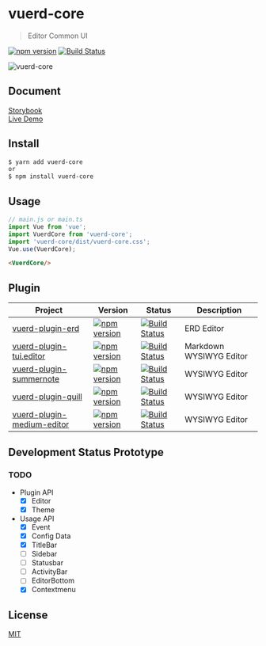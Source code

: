 # vuerd-core

> Editor Common UI

[![npm version](https://img.shields.io/npm/v/vuerd-core.svg)](https://www.npmjs.com/package/vuerd-core) [![Build Status](https://travis-ci.com/vuerd/vuerd-core.svg?branch=master)](https://travis-ci.com/vuerd/vuerd-core)

![vuerd-core](https://user-images.githubusercontent.com/45829489/69156939-8c146b80-0b27-11ea-99ed-6f1b8ce3c3ae.gif)

## Document
[Storybook](https://vuerd.github.io/vuerd-docs/)   
[Live Demo](https://vuerd.github.io/vuerd-docs/iframe.html?id=demo-live--vuerd-core)

## Install
```bash
$ yarn add vuerd-core
or
$ npm install vuerd-core
```
## Usage
```js
// main.js or main.ts
import Vue from 'vue';
import VuerdCore from 'vuerd-core';
import 'vuerd-core/dist/vuerd-core.css';
Vue.use(VuerdCore);
```
```html
<VuerdCore/>
```

## Plugin
| Project | Version | Status | Description
| --- | --- | --- | --- |
| [vuerd-plugin-erd](https://github.com/vuerd/vuerd-plugin-erd) | [![npm version](https://img.shields.io/npm/v/vuerd-plugin-erd.svg)](https://www.npmjs.com/package/vuerd-plugin-erd) | [![Build Status](https://travis-ci.com/vuerd/vuerd-plugin-erd.svg?branch=master)](https://travis-ci.com/vuerd/vuerd-plugin-erd) | ERD Editor |
| [vuerd-plugin-tui.editor](https://github.com/vuerd/vuerd-plugin-tui.editor) | [![npm version](https://img.shields.io/npm/v/vuerd-plugin-tui.editor.svg)](https://www.npmjs.com/package/vuerd-plugin-tui.editor) | [![Build Status](https://travis-ci.com/vuerd/vuerd-plugin-tui.editor.svg?branch=master)](https://travis-ci.com/vuerd/vuerd-plugin-tui.editor) | Markdown WYSIWYG Editor |
| [vuerd-plugin-summernote](https://github.com/vuerd/vuerd-plugin-summernote) | [![npm version](https://img.shields.io/npm/v/vuerd-plugin-summernote.svg)](https://www.npmjs.com/package/vuerd-plugin-summernote) | [![Build Status](https://travis-ci.com/vuerd/vuerd-plugin-summernote.svg?branch=master)](https://travis-ci.com/vuerd/vuerd-plugin-summernote) | WYSIWYG Editor |
| [vuerd-plugin-quill](https://github.com/vuerd/vuerd-plugin-quill) | [![npm version](https://img.shields.io/npm/v/vuerd-plugin-quill.svg)](https://www.npmjs.com/package/vuerd-plugin-quill) | [![Build Status](https://travis-ci.com/vuerd/vuerd-plugin-quill.svg?branch=master)](https://travis-ci.com/vuerd/vuerd-plugin-quill) | WYSIWYG Editor |
| [vuerd-plugin-medium-editor](https://github.com/vuerd/vuerd-plugin-medium-editor) | [![npm version](https://img.shields.io/npm/v/vuerd-plugin-medium-editor.svg)](https://www.npmjs.com/package/vuerd-plugin-medium-editor) | [![Build Status](https://travis-ci.com/vuerd/vuerd-plugin-medium-editor.svg?branch=master)](https://travis-ci.com/vuerd/vuerd-plugin-medium-editor) | WYSIWYG Editor |

## Development Status Prototype
### TODO
- Plugin API
  - [x] Editor
  - [x] Theme
- Usage API
  - [x] Event
  - [x] Config Data
  - [x] TitleBar
  - [ ] Sidebar
  - [ ] Statusbar
  - [ ] ActivityBar
  - [ ] EditorBottom
  - [x] Contextmenu

## License
[MIT](https://github.com/vuerd/vuerd-core/blob/master/LICENSE)
